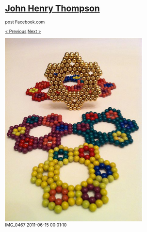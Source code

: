 # [John Henry Thompson](../README.md)
post Facebook.com

[< Previous](2011-06-15-10.md) [Next >](2011-06-15-12.md)

[![](../media/2011-06-15/Magnetic-Balls-IMG_0467.jpg)](../README.md)
IMG_0467
2011-06-15 00:01:10